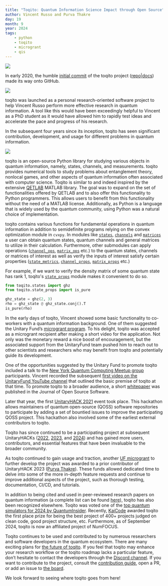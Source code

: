 ```yaml
---
title: "Toqito: Quantum Information Science Impact through Open Source"
author: Vincent Russo and Purva Thakre
day: 19
month: 9
year: 2024
tags:
    - python
    - toqito
    - microgrant
    - qis
---
```


![](/images/toqito_logo.png)

In early 2020, the humble [initial commit](https://github.com/vprusso/toqito/commit/a2f2449c4b9de81becff41cb25f1bca3fa180e8b) of the toqito project ([repo](https://github.com/vprusso/toqito)|[docs](https://toqito.readthedocs.io/en/latest/index.html)) made its way onto GitHub.

![](/images/toqito_first_commit.png)

toqito was launched as a personal research-oriented software project to help Vincent Russo perform more effective research in quantum information. A  tool like this would have been exceedingly helpful to Vincent as a PhD student as it would have allowed him to rapidly test ideas and accelerate the pace and progress of his research.

In the subsequent four years since its inception, toqito has seen significant contribution, development, and usage for different problems in quantum information.

![](/images/toqito_star_chart.png)

toqito is an open-source Python library for studying various objects in quantum information, namely, states, channels, and measurements. toqito provides numerical tools to study problems about entanglement theory, nonlocal games, and other aspects of quantum information often associated with computer science. Toqito is similar to and indeed inspired by the extensive [QETLAB]() MATLAB library. The goal was to expand on the set of functionalities offered by QETLAB and to also offer this functionality to Python programmers. This allows users to benefit from this functionality without the need of a MATLAB license. Additionally, as Python is a language that is widely used by the quantum community, using Python was a natural choice of implementation.

toqito contains various functions for fundamental operations in quantum information in addition to semidefinite programs
relying on the convex optimization module in `cvxpy`. In modules like [`states`](https://toqito.readthedocs.io/en/latest/autoapi/states/index.html), [`channels`](https://toqito.readthedocs.io/en/latest/autoapi/channels/index.html) and [`matrices`](https://toqito.readthedocs.io/en/latest/autoapi/matrices/index.html) a user can obtain quantum states, quantum channels and general matrices to utilize in their calculation. Furthermore, other submodules can apply operations ([`channel_ops`](https://toqito.readthedocs.io/en/latest/autoapi/channel_ops/index.html), [`matrix_ops`](https://toqito.readthedocs.io/en/latest/autoapi/matrix_props/index.html) etc.) to the quantum states, channels or matrices of interest as well as verify the inputs of interest satisfy certain properties ([`state_metrics`](https://toqito.readthedocs.io/en/latest/autoapi/state_metrics/index.html), [`channel_props`](https://toqito.readthedocs.io/en/latest/autoapi/channel_props/index.html), [`matrix_props`](https://toqito.readthedocs.io/en/latest/autoapi/matrix_props/index.html) etc.) 

For example, if we want to verify the density matrix of some quantum state has rank 1, toqito's [`state_props`](https://toqito.readthedocs.io/en/latest/autoapi/state_props/index.html) module makes it convenient to do so. 

```py
from toqito.states import ghz
from toqito.state_props import is_pure

ghz_state = ghz(2, 3)
rho = ghz_state @ ghz_state.conj().T
is_pure(rho)
```

In the early days of toqito, Vincent showed some basic functionality to co-workers with a quantum information background. One of them suggested the Unitary Fund’s [microgrant program](https://unitary.fund/grants/). To his delight, toqito was accepted as a microgrant recipient after making a short video for the application. Not only was the monetary reward a nice boost of encouragement, but the associated support from the UnitaryFund team pushed him to reach out to other scientists and researchers who may benefit from toqito and potentially guide its development. 

One of the opportunities suggested by the Unitary Fund to promote toqito included a talk to the  [New York Quantum Computing Meetup group](https://www.meetup.com/new-york-quantum-computing-meetup/) participants. Vincent recorded the subsequent [first video on the UnitaryFund YouTube channel](https://www.youtube.com/watch?v=6R7qSszJwBI) that outlined the basic premise of toqito at that time. To promote toqito to a broader audience, a short [whitepaper](https://joss.theoj.org/papers/10.21105/joss.03082) was published in the Journal of Open Source Software.

Later that year, the first [UnitaryHACK 2021](https://unitary.fund/posts/unitaryhack2021/) event took place. This hackathon allows maintainers of quantum open-source (QOSS) software repositories to participate by adding a set of bountied issues to improve the participating QOSS project. This hackathon also involved some of the earliest external contributors to toqito. 

Toqito has since continued to be a participating project at subsequent UnitaryHACKs ([2022](https://unitary.fund/posts/2022unitaryhack/), [2023](https://unitary.fund/posts/2023_unitaryhack/), and [2024](https://unitaryhack.dev/)) and has gained more users, contributors, and essential features that have been invaluable to the broader community. 

As toqito continued to gain usage and traction, another [UF microgrant](https://unitary.fund/grants/) to further develop the project was awarded to a prior contributor of UnitaryHACK 2023 ([Purva Thakre](https://github.com/purva-thakre)). These funds allowed dedicated time to delve into some of the more in-depth feature requests and continue to improve additional aspects of the project, such as thorough testing, documentation, CI/CD, and tutorials. 

In addition to being cited and used in peer-reviewed research papers on quantum information (a complete list can be found [here](https://github.com/vprusso/toqito?tab=readme-ov-file#references)), toqito has also been recognized elsewhere. Toqito was voted one of the [top quantum simulators for 2024 by QuantumInsider](https://thequantuminsider.com/2022/06/14/top-63-quantum-computer-simulators-for-2022/). Recently, [KaiCode](https://www.kaicode.org/2024.html) awarded toqito the first place prize for being the best project of 400+ projects judged on clean code, good project structure, etc. Furthermore, as of September 2024, toqito is now an affiliated project of NumFOCUS.

Toqito continues to be used and contributed to by numerous researchers and software developers in the quantum ecosystem. There are many exciting plans for [the future of toqito](https://github.com/vprusso/toqito/wiki). If you feel that toqito may enhance your research workflow or the toqito roadmap lacks a particular feature, don’t hesitate to contact the developers through the [Discord channel](https://discord.com/channels/764231928676089909/1172282184833454090). If you want to contribute to the project, consult the [contribution guide](https://toqito.readthedocs.io/en/latest/contributing.html), open a PR, or add an issue to [the board](https://github.com/vprusso/toqito/issues).

We look forward to seeing where toqito goes from here!